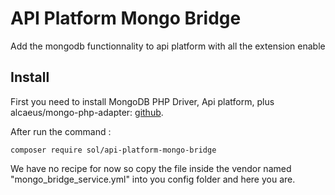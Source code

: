 # API Platform Mongo Bridge

Add the mongodb functionnality to api platform with all the extension enable

Install
-------
First you need to install MongoDB PHP Driver, Api platform, plus alcaeus/mongo-php-adapter: [github](https://github.com/alcaeus/mongo-php-adapter).

After run the command : 

```
composer require sol/api-platform-mongo-bridge
```

We have no recipe for now so copy the file inside the vendor named "mongo_bridge_service.yml" into you config folder and here you are.

